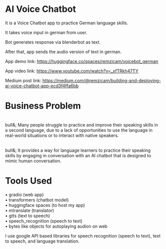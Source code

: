 # AI Voice Chatbot

It is a Voice Chatbot app to practice German language skills.

It takes voice input in german from user.

Bot generates response via blenderbot as text.

After that, app sends the audio version of text in german. 

App demo link: https://huggingface.co/spaces/remzicam/voicebot_german

App video link: https://www.youtube.com/watch?v=_xfTRkh47TY

Medium post link: https://medium.com/@remzicam/building-and-deploying-ai-voice-chatbot-app-ecd3f4ffa6bb

# Business Problem

<br> bull&; Many people struggle to practice and improve their speaking skills in a second language, due to a lack of opportunities to use the language in real-world situations or to interact with native speakers.

<br> bull&; It provides a way for language learners to practice their speaking skills by engaging in conversation with an AI chatbot that is designed to mimic human conversation.

# Tools Used

• gradio (web app)
<br>• transformers (chatbot model)
<br>• huggingface spaces (to host my app)
<br>• mtranslate (translator)
<br>• gtts (text to speech)
<br>• speech_recognition (speech to text)
<br>• bytes like objects for autoplaying audion on web

I use google API based libraries for speech recognition (speech to text), text to speech, and language translation.


